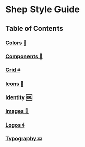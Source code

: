 # Shep Style Guide

## Table of Contents

### [Colors 🎨](./colors.md)
### [Components 🧩](./components.md)
### [Grid ⌗](./grid.md)
### [Icons 💟](./Icons.md)
### [Identity 🆒](./identity.md)
### [Images 🌄](./images.md)
### [Logos 🌀](./logos.md)
### [Typography 💤](./typography.md)

<!-- 
## Logos 

The Shep brand mark is available in the following color variations and two (2) orientations — _stacked_ and _horizontal_.
| Name | Logo | Source |
| ---  | :---:  | ---  |
| Stacked | <img src="img/logos/logo-stacked-royal.png" height="100"> | Royal - [Low Res](img/logos/logo-stacked-royal.png), [High Res](img/logos/logo-stacked-royal@2x.png) <br> White - [Low Res](img/logos/logo-stacked-white.png), [High Res](img/logos/logo-stacked-white@2x.png) |
| Horizontal | <img src="img/logos/logo-horizontal-royal.png" height="100"> | Royal - [Low Res](img/logos/logo-horizontal-royal.png), [High Res](img/logos/logo-horizontal-royal@2x.png) <br> White - [Low Res](img/logos/logo-horizontal-royal.png), [High Res](img/logos/logo-horizontal-royal@2x.png) |
| Basic | <img src="img/logos/logo-basic-royal.png" height="100">| Royal - [Low Res](img/logos/logo-basic-royal.png), [High Res](img/logos/logo-basic-royal@2x.png) <br> White - [Low Res](img/logos/logo-basic-white.png), [High Res](img/logos/logo-basic-white@2x.png)  |

---

## Typography 

While the word mark is made from DIN Next LT Pro, with headings and body copy cast in the friendliness of PT Sans, for an elegant and approachable combination that embodies our spirit. Roboto Condensed is a tall and natural application with its mechanical skeleton and geometric form.

### Fonts & Typefaces

### Headings
Headings should use **PT Sans**, Bold (`700`). 

### Labels & Buttons
Labels - like _input_ labels or _button_ labels - should use **PT Sans**, Bold (`700`). Button labels should always use _uppercase_. 


### Typefaces

| Typeface | Weights Used | Usage | Embed | Download |
| --- | --- | --- | --- | --- |
| PT Sans  | 400, 700 | Used for body copy. Bold, Regular. | ```<link href="https://fonts.googleapis.com/css2?family=PT+Sans:wght@400;700&display=swap" rel="stylesheet">``` | [Google Fonts](https://fonts.google.com/specimen/PT+Sans?query=PT&sidebar.open&selection.family=PT+Sans:wght@400;700) |
| Roboto Condensed | 400, 700 | Used where headlines or body copy aren't sufficient | ```<link href="https://fonts.googleapis.com/css2?family=Roboto+Condensed:wght@400;700&display=swap" rel="stylesheet"> ``` | [Google Fonts](https://fonts.google.com/specimen/Roboto+Condensed?query=Roboto&sidebar.open&selection.family=Roboto+Condensed:wght@400;700)


---

## Colors 

### Palette
| Name | Color | Hex | SASS | CSS Custom Prop |
| --- | :---: | --- | --- | --- |
| Royal Dark | ![royal-dark](img/color/royal-dark.svg) | `#48136A` | `$color-royal-dark` | `--color-royal-dark` |
| Royal | ![royal](img/color/royal.svg) | `#774099` | `$color-royal` | `--color-royal` |
| Royal Light | ![royal-light](img/color/royal-light.svg) | `#A86DCA` | `$color-royal-light` | `--color-royal-light` |
| Dayglow Dark | ![dayglow-dark](img/color/dayglow-dark.svg) | `#AB0061` | `$color-dayglow-dark` | `--color-dayglow-dark` |
| Dayglow | ![dayglow](img/color/dayglow.svg) | `#E21E8E` | `$color-dayglow` | `--color-dayglow` |
| Dayglow Light | ![dayglow-light](img/color/dayglow-light.svg) | `#FF61BE` | `$color-dayglow-light` | `--color-dayglow-light` |
| Dayglow Lightest | ![dayglow-lightest](img/color/dayglow-lightest.svg) | `#FFF7FC` | `$color-dayglow-lightest` | `--color-dayglow-lightest` |
| Smoky | ![gray-700](img/color/gray-700.svg) | `#1A1A1A` | `$color-gray-700` | `--color-gray-700` |
| Eclipse | ![gray-600](img/color/gray-600.svg) | `#343434` | `$color-gray-600` | `--color-gray-600` |
| Primer | ![gray-500](img/color/gray-500.svg) | `#5B5B5B` | `$color-gray-500` | `--color-gray-500` |
| Granite | ![gray-400](img/color/gray-400.svg) | `#8E8E8E` | `$color-gray-400` | `--color-gray-400` |
| Charcoal | ![gray-300](img/color/gray-300.svg) | `#CBCBCB` | `$color-gray-300` | `--color-gray-300` |
| Eerie | ![gray-200](img/color/gray-200.svg) | `#EAEAEA` | `$color-gray-200` | `--color-gray-200` |
| Heather | ![gray-100](img/color/gray-100.svg) | `#F4F4F4` | `$color-gray-100` | `--color-gray-100` |
| White | ![white](img/color/white.svg) | `#FFFFFF` | `$color-white` | `--color-white` |
| Success | ![success green](img/color/util-success.svg) | `#1DE255` | `$color-util-success` | `--color-util-success` |
| Warning | ![warning green](img/color/util-warning.svg) | `#E7E435` | `$color-util-warning` | `--color-util-warning` |
| Danger | ![danger green](img/color/util-danger.svg) | `#E21D1D` | `$color-util-danger` | `--color-util-danger` |
| Royal Gradient | ![gradient](img/color/grad.svg) | `linear-gradient(135deg, $color-dayglow 0%, $color-royal-dark 100%)` | `$color-grad` | `--color-grad` |

### Partner Colors
<details>
<summary> Palette </summary>

| Name | Color | Hex | SASS | CSS Custom Prop |
| --- | :---: | --- | --- | --- |
| FCM Brand | ![FCM brand blue](img/color/partner-fcm-brand.svg) | `#00457C` | `$color-fcm-brand` | `--color-fcm-brand` |
| FCM Gradient | ![FCM brand gradient](img/color/partner-fcm-grad.svg) | `linear-gradient(135deg, rgba($color-fcm-grad,0.37) 0%, $color-fcm-grad 100%);` | `$color-fcm-grad` | `--color-fcm-grad` |
| CT Brand | ![ct brand blue](img/color/partner-ct-brand.svg) | `#00444F` | `$color-ct-brand` | `--color-ct-brand` |
| CT Gradient | ![ct brand gradient](img/color/partner-ct-grad.svg) | `linear-gradient(135deg, rgba($color-ct-grad,0.37) 0%, $color-ct-grad 100%);` | `$color-ct-grad` | `--color-ct-grad` |
</details>


### SASS Variables

#### Usage
`color: $color-gray-500`

#### List of Variables
<details>
<summary> SASS / SCSS Variables Snippet </summary>

```
$color-royal:            #774099;
$color-royal-dark:       #48136A;
$color-royal-light:      #A86DCA;  

$color-dayglow:          #E21E8E;  
$color-dayglow-dark:     #AB0061;  
$color-dayglow-light:    #FF61BE;  
$color-dayglow-lightest: #FFF7FC;  

$color-gray-700:         #1A1A1A;  
$color-gray-600:         #343434;  
$color-gray-500:         #5B5B5B;  
$color-gray-400:         #8E8E8E;  
$color-gray-300:         #CBCBCB;  
$color-gray-200:         #EAEAEA;  
$color-gray-100:         #F4F4F4;  

$color-white:            #FFFFFF;

$color-util-success:     #1DE255;
$color-util-warning:     #E7E435;
$color-util-danger:      #E21D1D;

$color-gradient: linear-gradient(135deg, $color-dayglow, $color-royal);

```

</details>


### CSS Custom Properties

#### Documentation
- [Can I Use - CSS Custom Properties](https://caniuse.com/#search=custom%20properties)    
- [Mozilla - Custom Properties CSS Variables](https://developer.mozilla.org/en-US/docs/Web/CSS/--*)

#### Usage
`color: var(--color-gray-500)`
  
#### List of Variables
<details> 
<summary> Custom Properties Variables Snippet </summary>

```
:root {

    --color-royal:            #774099; 
    --color-royal-dark:       #48136A;
    --color-royal-light:      #A86DCA;

    --color-dayglow:          #E21E8E;
    --color-dayglow-dark:     #AB0061;
    --color-dayglow-light:    #FF61BE;
    --color-dayglow-lightest: #FFF7FC;

    --color-gray-600:         #1A1A1A;
    --color-gray-500:         #343434;
    --color-gray-400:         #8E8E8E;
    --color-gray-300:         #CBCBCB;
    --color-gray-200:         #EAEAEA;
    --color-gray-100:         #F4F4F4;

    --color-white:            #FFFFFF;

    --color-util-success:     #1DE255;
    --color-util-warning:     #E7E435;
    --color-util-danger:      #E21D1D;

    --color-gradient: linear-gradient(135deg, --color-dayglow, --color-royal);

}
```
</details>


---

## Icons 
_Last updated May 19, 2020_

### Download Icon Set
[👾 Shep Icon Set](https://github.com/Complai/styleguide/raw/master/img/icon/shep-icon-set.zip)

### Sprite Usage
1. [Download Shep Sprite](https://github.com/Complai/styleguide/raw/master/img/icon/_shep-icon-sprite.svg.zip)
2. Unzip, then move `shep-icon-sprite.svg` to `/img` directory
3. Add the following styles to your CSS:
```
svg:not(:root) {
    overflow: hidden;
}

.icon {
    fill: currentColor; /* allows use of `color` property to affect fill */
    width: 1.5rem;
    height: 1.5rem;

    vertical-align: bottom;     

    max-width: 100%;
}
```
4. Reference individual icons like so: 
```
<svg class="icon">
    <use xlink:href="path/to/shep-icon-sprite.svg#icon-name"></use>
</svg>
```


### All Icons

| Icon | Name | Source |
| ---  | ---  | ---    |
| ![](img/icon/add.svg) | `icon-add` | [SVG](img/icon/add.svg) |
| ![](img/icon/air.svg) | `icon-air` | [SVG](img/icon/air.svg) |
| ![](img/icon/alert-success.svg) | `icon-alert-success` | [SVG](img/icon/alert-success.svg) |
| ![](img/icon/alert-warn.svg) | `icon-alert-warn` | [SVG](img/icon/alert-warn.svg) |
| ![](img/icon/back.svg) | `icon-back` | [SVG](img/icon/back.svg) |
| ![](img/icon/bonus.svg) | `icon-bonus` | [SVG](img/icon/bonus.svg) |
| ![](img/icon/cancel.svg) | `icon-cancel` | [SVG](img/icon/cancel.svg) |
| ![](img/icon/car.svg) | `icon-car` | [SVG](img/icon/car.svg) |
| ![](img/icon/caret-down.svg) | `icon-caret-down` | [SVG](img/icon/caret-down.svg) |
| ![](img/icon/check.svg) | `icon-check` | [SVG](img/icon/check.svg) |
| ![](img/icon/close.svg) | `icon-close` | [SVG](img/icon/close.svg) |
| ![](img/icon/coffee.svg) | `icon-coffee` | [SVG](img/icon/coffee.svg) |
| ![](img/icon/data.svg) | `icon-data` | [SVG](img/icon/data.svg) |
| ![](img/icon/delete.svg) | `icon-delete` | [SVG](img/icon/delete.svg) |
| ![](img/icon/early.svg) | `icon-early` | [SVG](img/icon/early.svg) |
| ![](img/icon/edit.svg) | `icon-edit` | [SVG](img/icon/edit.svg) |
| ![](img/icon/fitness.svg) | `icon-fitness` | [SVG](img/icon/fitness.svg) |
| ![](img/icon/forward.svg) | `icon-forward` | [SVG](img/icon/forward.svg) |
| ![](img/icon/handle.svg) | `icon-handle` | [SVG](img/icon/handle.svg) |
| ![](img/icon/images.svg) | `icon-images` | [SVG](img/icon/images.svg) |
| ![](img/icon/info.svg) | `icon-info` | [SVG](img/icon/info.svg) |
| ![](img/icon/late.svg) | `icon-late` | [SVG](img/icon/late.svg) |
| ![](img/icon/laundry.svg) | `icon-laundry` | [SVG](img/icon/laundry.svg) |
| ![](img/icon/list.svg) | `icon-list` | [SVG](img/icon/list.svg) |
| ![](img/icon/location.svg) | `icon-location` | [SVG](img/icon/location.svg) |
| ![](img/icon/message.svg) | `icon-message` | [SVG](img/icon/message.svg) |
| ![](img/icon/money.svg) | `icon-money` | [SVG](img/icon/money.svg) |
| ![](img/icon/more.svg) | `icon-more` | [SVG](img/icon/more.svg) |
| ![](img/icon/pin-exclusive.svg) | `icon-pin-exclusive` | [SVG](img/icon/pin-exclusive.svg) |
| ![](img/icon/pin-preferred.svg) | `icon-pin-preferred` | [SVG](img/icon/pin-preferred.svg) |
| ![](img/icon/pin-smartstay.svg) | `icon-smartstay` | [SVG](img/icon/smartstay.svg) |
| ![](img/icon/restaurant.svg) | `icon-restaurant` | [SVG](img/icon/restaurant.svg) |
| ![](img/icon/shuttle.svg) | `icon-shuttle` | [SVG](img/icon/shuttle.svg) |
| ![](img/icon/star-outline.svg) | `icon-star-outline` | [SVG](img/icon/star-outline.svg) |
| ![](img/icon/star.svg) | `icon-star` | [SVG](img/icon/star.svg) |
| ![](img/icon/upgrade.svg) | `icon-upgrade` | [SVG](img/icon/upgrade.svg) |
| ![](img/icon/wifi.svg) | `icon-wifi` | [SVG](img/icon/wifi.svg) |
| ![](img/icon/workstation.svg) | `icon-workstation` | [SVG](img/icon/workstation.svg) |


---


## Grid 

### Vertical Rhythm
All elements in the vertical flow will be spaced by at least `8px` units with one exception. Typographic elements within components will often use a smaller scale, separated by `4px` spaces.
- `4px` / `8px` / `16px` / `32px` / `48px` / `64px` / `72px` / `96px` / `120px` / `232px`

### Horizontal Rhythm
All elements in the horizontal flow will be spaced by at least `8px` units.
- `4px` / `8px` / `16px` / `32px` / `48px` / `64px` / `72px` / `96px` / `120px` / `232px`
- 

---


## Components 

### Buttons
**Note:** In most cases the _Dayglow_ version should denote a priority, where the _Royal_ version should be used for lesser priorities, or secondary primary actions.

#### Shared Styles
```
border-radius: 5px;
padding-left: 2.5em;
padding-right: 2.5em;
```

#### Button Styles
| Name | Sizes | Examples | Styling | 
| ---  | ---   | ---      | ---     |
| Primary Dayglow/Royal | Large | ![Large Primary](img/button/primary-lg-dayglow.svg) | `width: 300px;` <br/> `height: 60px;` <br/> `font-size: 20px; `|
| Primary Dayglow/Royal | Medium | ![Medium Primary](img/button/primary-md-royal.svg) | `width: auto;` <br/> `height: 42px` <br/> `font-size: 14px;`|
| Primary Dayglow/Royal | Small | ![Small Primary](img/button/primary-sm-dayglow.svg) | `width: auto;` <br/> `height: 32px;` <br/> `font-size: 12px;`|
| Secondary Dayglow/Royal | Large | ![Large Secondary](img/button/secondary-lg-dayglow.svg) | `width: 300px;` <br/> `height: 60px;` <br/> `font-size: 20px; `|
| Secondary Dayglow/Royal | Medium | ![Medium Secondary](img/button/secondary-md-dayglow.svg) | `width: auto;` <br/> `height: 42px;` <br/> `font-size: 14px;`| |
| Secondary Dayglow/Royal | Small | ![Small Secondary](img/button/secondary-sm-royal.svg) | `width: auto;` <br/> `height: 32px;` <br/> `font-size: 12px; `|
| Tertiary Dayglow/Royal | Large | ![Large Tertiary](img/button/tertiary-lg-royal.svg) | `width: auto` <br/> `height: 60px;` <br/> `font-size: 20px;`|
| Tertiary Dayglow/Royal | Medium | ![Medium Tertiary](img/button/tertiary-md-dayglow.svg) | `width: auto;` <br/> `height: 42px;` <br/> `font-size: 14px;`|
| Tertiary Dayglow/Royal | Small | ![Small Tertiary](img/button/tertiary-sm-dayglow.svg) | `width: auto;` <br/> `height: 32px;` <br/> `font-size: 12px; `|


---

## Images & Graphics 

In order to present an optimal experience for users on both the website and the Browser Extension, images and graphics should be optimized for both quality and size. Use the table below for the appropriate optimization tools. 

### Acceptable Formats

| Type | Formats | Fallback | Notes | Optimization |
| --- | --- | --- | --- | --- |
| Graphics | SVG | PNG | With [94.97%](https://caniuse.com/#search=svg) browser support and their inherent scalability (they just look good anywhere!), SVGs should be used for all graphics, whenever possible. As a fallback, high quality PNGs should be used with `srcset` or `picture` element. | [SVGOMG](https://jakearchibald.github.io/svgomg/) | 
| Photographs | JPG | -- | There should rarely be a reason to use anything other than a JPG. | [TinyJPG](https://tinyjpg.com/) |

--- 

## Brand Identity

### General
- Colorful, bright, bold, slightly playful, but always professional.   
- Use of emojis in common interface elements to help convey meaning and messaging.  
From Mailchimp's Styleguide: 
    > Emoji are a fun way to add humor and visual interest to your writing, but use them infrequently and deliberately.


### Written Content

#### Buttons
Buttons should always contain actions. The language should be clear and concise. All button text should be uppercase.

#### Titles, Headings & Subheadings
Headings and subheadings organize content for readers. Be generous and descriptive.

Headings (H1) give people a taste of what they’re about to read. Use them for page and blog titles.

Subheadings (H2, H3, etc.) break articles into smaller, more specific sections. They give readers avenues into your content and make it more scannable.

Headings and subheadings should be organized in a hierarchy, with heading first, followed by subheadings in order. (An H2 will nestle under H1, an H3 under H2, and on down.)

Include the most relevant keywords in your headings and subheadings, and make sure you cover the main point of the content.

Use title case, unless the title/heading/subheading is a punctuated sentence. If the heading is a punctuated sentence, use sentence case.

#### Navigation Links
Use title case for main or global navigation. Use sentence case for subnavigation.

Navigation links should be clear and concise.

#### Checkboxes & Radio Buttons
Use title case for headings and sentence case for button and checkbox fields.

#### Links
Provide a link whenever you’re referring to something on an external website. Use links to point users to relevant content and trusted external resources.

Don’t include preceding articles (a, an, the, our) when you link text. For example:

- Yes: Read the [automation guide]() for details.
- No: Read [the automation guide]() for details.

If a link comes at the end of a sentence or before a comma, don’t link the punctuation mark.

Don’t say things like “Click here!” or “Click for more information” or “Read this.” Write the sentence as you normally would, and link relevant keywords.

Links should look different than regular copy, strong text, or emphasis text. They should have a hover state that communicates they’re interactive, and should have a distinct active and visited state. When setting the hover state of links, be sure to include focus state as well, to help readers using assistive technologies and touch devices.

<br>



_Most content in this section was adapted from the [Mailchimp Styleguide](https://styleguide.mailchimp.com/web-elements/)_



 -->
